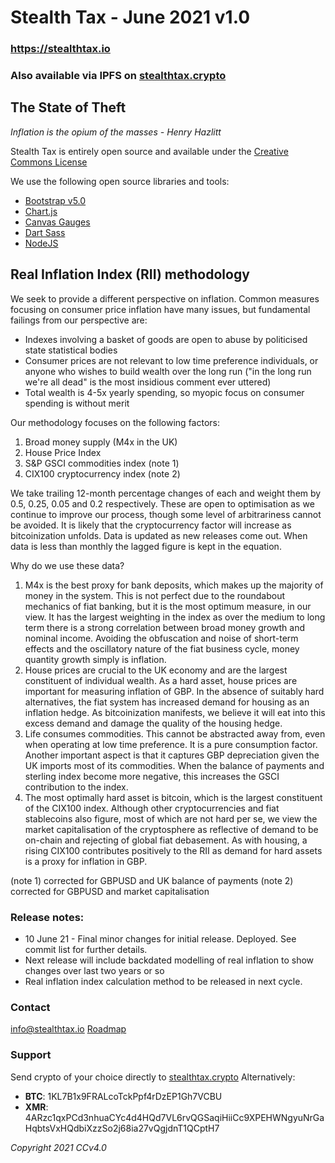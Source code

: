 # Stealth Tax - June 2021 v1.0
### <https://stealthtax.io>
### Also available via IPFS on [stealthtax.crypto](https://unstoppabledomains.com/)


## The State of Theft
_Inflation is the opium of the masses - Henry Hazlitt_

Stealth Tax is entirely open source and available under the [Creative Commons License](https://creativecommons.org/licenses/by/4.0/legalcode)

We use the following open source libraries and tools:
  * [Bootstrap v5.0](https://getbootstrap.com/)
  * [Chart.js](https://www.chartjs.org/)
  * [Canvas Gauges](https://canvas-gauges.com/)
  * [Dart Sass](https://sass-lang.com/dart-sass)
  * [NodeJS](https://nodejs.org/en/)

## Real Inflation Index (RII) methodology
We seek to provide a different perspective on inflation. Common measures focusing on consumer price inflation have many issues, but fundamental failings from our perspective are:
* Indexes involving a basket of goods are open to abuse by politicised state statistical bodies
* Consumer prices are not relevant to low time preference individuals, or anyone who wishes to build wealth over the long run ("in the long run we're all dead" is the most insidious comment ever uttered)
* Total wealth is 4-5x yearly spending, so myopic focus on consumer spending is without merit

Our methodology focuses on the following factors:
1. Broad money supply (M4x in the UK)
2. House Price Index
3. S&P GSCI commodities index (note 1)
4. CIX100 cryptocurrency index (note 2)

We take trailing 12-month percentage changes of each and weight them by 0.5, 0.25, 0.05 and 0.2 respectively. These are open to optimisation as we continue to improve our process, though some level of arbitrariness cannot be avoided. It is likely that the cryptocurrency factor will increase as bitcoinization unfolds. Data is updated as new releases come out. When data is less than monthly the lagged figure is kept in the equation.

Why do we use these data?
1. M4x is the best proxy for bank deposits, which makes up the majority of money in the system. This is not perfect due to the roundabout mechanics of fiat banking, but it is the most optimum measure, in our view. It has the largest weighting in the index as over the medium to long term there is a strong correlation between broad money growth and nominal income. Avoiding the obfuscation and noise of short-term effects and the oscillatory nature of the fiat business cycle, money quantity growth simply is inflation. 
2. House prices are crucial to the UK economy and are the largest constituent of individual wealth. As a hard asset, house prices are important for measuring inflation of GBP. In the absence of suitably hard alternatives, the fiat system has increased demand for housing as an inflation hedge. As bitcoinization manifests, we believe it will eat into this excess demand and damage the quality of the housing hedge.
3. Life consumes commodities. This cannot be abstracted away from, even when operating at low time preference. It is a pure consumption factor. Another important aspect is that it captures GBP depreciation given the UK imports most of its commodities. When the balance of payments and sterling index become more negative, this increases the GSCI contribution to the index. 
4. The most optimally hard asset is bitcoin, which is the largest constituent of the CIX100 index. Although other cryptocurrencies and fiat stablecoins also figure, most of which are not hard per se, we view the market capitalisation of the cryptosphere as reflective of demand to be on-chain and rejecting of global fiat debasement. As with housing, a rising CIX100 contributes positively to the RII as demand for hard assets is a proxy for inflation in GBP.

(note 1) corrected for GBPUSD and UK balance of payments
(note 2) corrected for GBPUSD and market capitalisation

### Release notes:
* 10 June 21 - Final minor changes for initial release. Deployed. See commit list for further details.
* Next release will include backdated modelling of real inflation to show changes over last two years or so
* Real inflation index calculation method to be released in next cycle.

### Contact
[info@stealthtax.io](mailto:info@stealthtax.io)
[Roadmap](https://trello.com/b/ZzibImIv/roadmap)

### Support
Send crypto of your choice directly to [stealthtax.crypto](stealthtax.crypto)
Alternatively:
* **BTC**: 1KL7B1x9FRALcoTckPpf4rDzEP1Gh7VCBU
* **XMR**: 4ARzc1qxPCd3nhuaCYc4d4HQd7VL6rvQGSaqiHiiCc9XPEHWNgyuNrGaHqbtsVxHQdbiXzzSo2j68ia27vQgjdnT1QCptH7


_Copyright 2021 CCv4.0_
